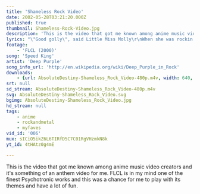 ```yaml
---
title: 'Shameless Rock Video'
date: 2002-05-28T03:21:20.000Z
published: true
thumbnail: Shameless-Rock-Video.jpg
description: 'This is the video that got me known among anime music video creators and it''s something of an anthem video for me. FLCL is in my mind one of the finest Psychotronic works and this was a chance for me to play with its themes and have a lot of fun.'
lyrics: "\"Good golly\", said Little Miss Molly\r\nWhen she was rockin' in the House Of Blue Light\r\nTutti Frutti was, oh, so rooty\r\nRockin' to the east and west\r\n\r\nLucille was, oh, so real\r\nWhen she didn't do her daddy's will\r\nCome on, baby, drive me crazy, do it, do it\r\n\r\n'Cause I'm a Speed King, you've got to hear me sing\r\nYeah, I'm a Speed King, see me fly\r\n\r\n'Cause I'm a Speed King, you've got to hear me sing\r\nYeah, I'm a Speed King, see me fly\r\nI'm a Speed King, you've got to hear me sing\r\n\r\nYeah, I'm a Speed King, see me"
footage:
    - 'FLCL (2000)'
song: 'Speed King'
artist: 'Deep Purple'
song_info_url: 'http://en.wikipedia.org/wiki/Deep_Purple_in_Rock'
downloads:
    - {url: AbsoluteDestiny-Shameless_Rock_Video-480p.m4v, width: 640, height: 480, mimetype: video/mp4}
srt: null
sd_stream: AbsoluteDestiny-Shameless_Rock_Video-480p.m4v
svg: AbsoluteDestiny-Shameless_Rock_Video.svg
bgimg: AbsoluteDestiny-Shameless_Rock_Video.jpg
hd_stream: null
tags:
    - anime
    - rockandmetal
    - myfaves
vid_id: '006'
mux: sICiO5ikZ6L6TIRfD5C7C01RgVHzmkN8k
yt_id: 4tHAtz0g4mE

---
```

This is the video that got me known among anime music video creators and it's something of an anthem video for me. FLCL is in my mind one of the finest Psychotronic works and this was a chance for me to play with its themes and have a lot of fun.